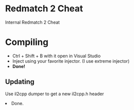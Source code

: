 # Redmatch 2 Cheat
Internal Redmatch 2 Cheat
<h1>Compiling</h1>
<ul>
  <li>Ctrl + Shift + B with it open in Visual Studio</li>
  <li>Inject using your favorite injector. (I use extreme injector)</li>
  <li><b>Done!</b></li>
</ul>
<h2>Updating</h2>
<p>Use il2cpp dumper to get a new il2cpp.h header</p>
<li>Done.</li>
